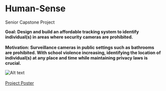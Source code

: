 # Human-Sense
Senior Capstone Project

<b>
Goal: Design and build an affordable tracking system to identify
individual(s) in areas where security cameras are prohibited.
</b>
<br><br>
<b>
Motivation: Surveillance cameras in public settings such as bathrooms
are prohibited. With school violence increasing, identifying
the location of individual(s) at any place and time while
maintaining privacy laws is crucial.
</b>

![Alt text](/Users/KwongLee/Documents/GitHub/Human-Sense/demo.gif)
<br><br>
<a href="https://drive.google.com/file/d/1oRuY9RNvGdrSOovxCMXZJFYPFmM_XQlR/view?usp=sharing">Project Poster</a>
